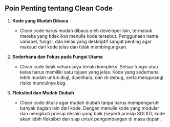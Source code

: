 ## Poin Penting tentang Clean Code

1. **Kode yang Mudah Dibaca**

   - Clean code harus mudah dibaca oleh developer lain, termasuk mereka yang tidak ikut menulis kode tersebut. Penggunaan nama variabel, fungsi, dan kelas yang deskriptif sangat penting agar maksud dari kode jelas dan tidak membingungkan.

2. **Sederhana dan Fokus pada Fungsi Utama**

   - Clean code tidak seharusnya terlalu kompleks. Setiap fungsi atau kelas harus memiliki satu tujuan yang jelas. Kode yang sederhana lebih mudah untuk diuji, dipelihara, dan di-debug, serta mengurangi risiko munculnya bug.

3. **Fleksibel dan Mudah Diubah**
   - Clean code ditulis agar mudah diubah tanpa harus mempengaruhi banyak bagian lain dari kode. Dengan menulis kode yang modular dan mengikuti prinsip desain yang baik (seperti prinsip SOLID), kode akan lebih fleksibel dan siap untuk pengembangan di masa depan.
